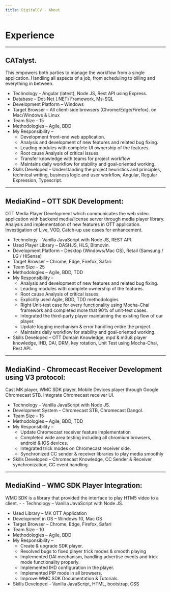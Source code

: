```yaml
---
title: DigitalCV - About
---
```

# Experience

---

## CATalyst. 
This empowers both parties to manage the workflow from a single application. 
Handling all aspects of a job, from scheduling to billing and everything in between.
- Technology – Angular (latest), Node JS, Rest API using Express. 
- Database – Dot-Net (.NET) Framework, Ms-SQL 
- Development Platform – Windows 
- Target Browser – All client-side browsers (Chrome/Edge/Firefox). on 
Mac/Windows & Linux 
- Team Size – 15 
- Methodologies – Agile, BDD
- My Responsibility – 
  - Development front-end web application. 
  - Analysis and development of new features and related bug fixing. 
  - Leading modules with complete UI ownership of the features. 
  - Root cause Analysis of critical issues. 
  - Transfer knowledge with teams for project workflow 
  - Maintains daily workflow for stability and goal-oriented working. 
- Skills Developed – Understanding the project heuristics and principles, technical 
writing, business logic and user workflow, Angular, Regular Expression, Typescript. 

---

## MediaKind – OTT SDK Development: 
OTT Media Player Development which communicates the web video application with 
backend media/license server through media player library. Analysis and implementation of 
new features in OTT application. 
Investigation of Live, VOD, Catch-up use cases for enhancement. 
- Technology – Vanilla JavaScript with Node JS, REST API. 
- Used Player Library – DASHJS, HLS, Bitmovin. 
- Development Platform – Desktop (Windows/Mac OS), Retail (Samsung / LG / 
HiSense) 
- Target Browser – Chrome, Edge, Firefox, Safari 
- Team Size – 25 
- Methodologies – Agile, BDD, TDD
- My Responsibility – 
  - Analysis and development of new features and related bug fixing. 
  - Leading modules with complete ownership of the features. 
  - Root cause Analysis of critical issues. 
  - Explicitly used Agile, BDD, TDD methodologies 
  - Right Unit-test case for every functionality using Mocha-Chai framework 
and completed more that 90% of unit-test cases. 
  - Integrated the third-party player maintaining the existing flow of our 
player. 
  - Update logging mechanism & error handling entire the project. 
  - Maintains daily workflow for stability and goal-oriented working. 
- Skills Developed – OTT Domain Knowledge, mpd & m3u8 player knowledge, IHD, 
DAI, DRM, key rotation, Unit Test using Mocha-Chai, Rest API. 

---

## MediaKind - Chromecast Receiver Development using V3 protocol: 
Cast MK player, WMC SDK player, Mobile Devices player through Google Chromecast 
STB. Integrate Chromecast receiver UI.
- Technology – Vanilla JavaScript with Node JS. 
- Development System – Chromecast STB, Chromecast Dangol. 
- Team Size – 15 
- Methodologies – Agile, BDD, TDD
- My Responsibility – 
  - Update Chromecast receiver feature implementation 
  - Completed wide area testing including all chromium browsers, android & 
IOS devices. 
  - Integrated trick modes on Chromecast receiver side. 
  - Synchronized CC sender & receiver libraries to play media smoothly 
- Skills Developed – Chromecast Knowledge, CC Sender & Receiver 
synchronization, CC event handling. 

---

## MediaKind – WMC SDK Player Integration: 
WMC SDK is a library that provided the interface to play HTM5 video to a client. - -
 Technology – Vanilla JavaScript with Node JS. 
- Used Library – MK OTT Application 
- Development in OS – Windows 10, Mac OS 
- Target Browser – Chrome, Edge, Firefox, Safari 
- Team Size – 10 
- Methodologies – Agile, BDD
- My Responsibility – 
  - Create & upgrade SDK player. 
  - Resolved bugs to fixed player trick modes & smooth playing 
  - Implemented DAI mechanism, handling advertise events and trick mode 
functionality properly. 
  - Implemented IHD configuration in the player. 
  - Implemented PIP mode in all browsers. 
  - Improve WMC SDK Documentation & Tutorials. 
- Skills Developed – Vanilla JavaScript, HTML, bootstrap, CSS 

